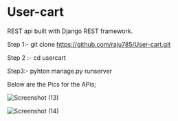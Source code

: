 
# User-cart

REST api built with Django REST framework.

Step 1:- git clone https://github.com/raju785/User-cart.git

Step 2 :- cd usercart

Step3:- pyhton manage.py runserver

Below are the Pics for the APis;


![Screenshot (13)](https://user-images.githubusercontent.com/61731053/123249074-3c1d3800-d506-11eb-8874-a1cde5fc06a6.png)


![Screenshot (14)](https://user-images.githubusercontent.com/61731053/123249113-43dcdc80-d506-11eb-9e19-35447c17526f.png)



